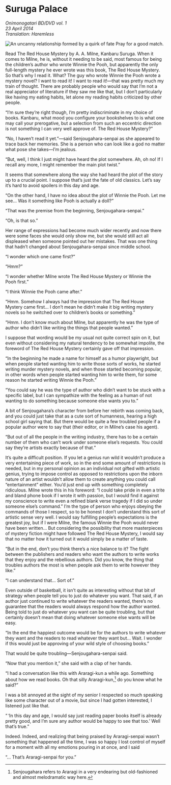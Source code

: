 # Suruga Palace

_Onimonogatari BD/DVD vol. 1_  
_23 April 2014_  
_Translation: Haremless_

![An uncanny relationship formed by a quirk of fate[^1]  
Pray for a good match.](21_suruga_palace.jpg)

Read The Red House Mystery by A. A. Milne, Kanbaru Suruga. When it comes to Milne, he is, without it needing to be said, most famous for being the children’s author who wrote Winnie the Pooh, but apparently the only full-length mystery he ever wrote was this book, The Red House Mystery. So that’s why I read it. What? The guy who wrote Winnie the Pooh wrote a mystery novel? I want to read it! I want to read it!—that was pretty much my train of thought. There are probably people who would say that I’m not a real appreciator of literature if they saw me like that, but I don’t particularly like having my eating habits, let alone my reading habits criticized by other people.

“I’m sure they’re right though, I’m pretty indiscriminate in my choice of books. Kanbaru, what mood you configure your bookshelves to is what one may call your prerogative, but a selection from such an eccentric direction is not something I can very well approve of. The Red House Mystery?”

“No, I haven’t read it yet.”—said Senjougahara-senpai as she appeared to trace back her memories. She is a person who can look like a god no matter what pose she takes—I’m jealous.

“But, well, I think I just might have heard the plot somewhere. Ah, oh no! If I recall any more, I might remember the main plot twist.”

It seems that somewhere along the way she had heard the plot of the story up to a crucial point. I suppose that’s just the fate of old classics. Let’s say it’s hard to avoid spoilers in this day and age.

“On the other hand, I have no idea about the plot of Winnie the Pooh. Let me see… Was it something like Pooh is actually a doll?”

“That was the premise from the beginning, Senjougahara-senpai.”

“Oh, is that so.”

Her range of expressions had become much wider recently and now there were some faces she would only show me, but she would still act all displeased when someone pointed out her mistakes. That was one thing that hadn’t changed about Senjougahara-senpai since middle school.

“I wonder which one came first?”

“Hmm?”

“I wonder whether Milne wrote The Red House Mystery or Winnie the Pooh first.”

“I think Winnie the Pooh came after.”

“Hmm. Somehow I always had the impression that The Red House Mystery came first… I don’t mean he didn’t make it big writing mystery novels so he switched over to children’s books or something.”

“Hmm. I don’t know much about Milne, but apparently he was the type of author who didn’t like writing the things that people wanted.”

I suppose that wording would be my usual not quite correct spin on it, but even without considering my natural tendency to be somewhat impolite, the foreword of The Red House Mystery certainly gave off that impression.

“In the beginning he made a name for himself as a humor playwright, but when people started wanting him to write those sorts of works, he started writing murder mystery novels, and when those started becoming popular, in other words when people started wanting him to write them, for some reason he started writing Winnie the Pooh.”

“You could say he was the type of author who didn’t want to be stuck with a specific label, but I can sympathize with the feeling as a human of not wanting to do something because someone else wants you to.”

A bit of Senjougahara’s character from before her rebirth was coming back, and you could just take that as a cute sort of humanness, hearing a high school girl saying that. But there would be quite a few troubled people if a popular author were to say that (their editor, or in Milne’s case his agent).

“But out of all the people in the writing industry, there has to be a certain number of them who can’t work under someone else’s requests. You could say they’re artists exactly because of that.”

It’s quite a difficult position. If you let a genius run wild it wouldn’t produce a very entertaining piece of work, so in the end some amount of restrictions is needed, but in my personal opinion as an individual not gifted with artistic genius, trying to impose control as opposed to restrictions upon the inborn nature of an artist wouldn’t allow them to create anything you could call “entertainment” either. You’d just end up with something completely ridiculous. Milne wrote this in his foreword: “I could take pride in even a trite and bland phone book if I wrote it with passion, but I would find it against my conscience to write even a refined blank verse tragedy if I did so under someone else’s command.” I’m the type of person who enjoys obeying the commands of those I respect, so to be honest I don’t understand this sort of artistic sense very well. I would say fulfilling people’s expectations is the greatest joy, but if I were Milne, the famous Winnie the Pooh would never have been written… But considering the possibility that more masterpieces of mystery fiction might have followed The Red House Mystery, I would say that no matter how it turned out it would simply be a matter of taste.

“But in the end, don’t you think there’s a nice balance to it? The fight between the publishers and readers who want the authors to write works that they enjoy and the rebellious authors. Did you know, the thing that troubles authors the most is when people ask them to write however they like.”

“I can understand that… Sort of.”

Even outside of basketball, it isn’t quite as interesting without that bit of strategy when people tell you to just do whatever you want. That said, if an author just continued to write whatever the readers wanted, there’s no guarantee that the readers would always respond how the author wanted. Being told to just do whatever you want can be quite troubling, but that certainly doesn’t mean that doing whatever someone else wants will be easy.

“In the end the happiest outcome would be for the authors to write whatever they want and the readers to read whatever they want but… Wait. I wonder if this would just be approving of your wild style of choosing books.”

That would be quite troubling—Senjougahara-senpai said.

“Now that you mention it,” she said with a clap of her hands.

“I had a conversation like this with Araragi-kun a while ago. Something about how we read books. Oh that silly Araragi-kun,[^2] do you know what he said?”

I was a bit annoyed at the sight of my senior I respected so much speaking like some character out of a movie, but since I had gotten interested, I listened just like that.

“ ‘In this day and age, I would say just reading paper books itself is already pretty good, and I’m sure any author would be happy to see that too.’ Well that’s true.”

Indeed. Indeed, and realizing that being praised by Araragi-senpai wasn’t something that happened all the time, I was so happy I lost control of myself for a moment with all my emotions pouring in at once, and I said

“… That’s Araragi-senpai for you.”

[^1]: This expression is usually written 合縁奇縁 (aien kien). Here, the kanjis 縁 have been replaced with 猿 (“monkey”) which is usually pronounced さる (saru) but in this case has an indicated alternate reading of えん (en) to make the expression work.

[^2]: Senjougahara refers to Araragi in a very endearing but old-fashioned and almost melodramatic way here.
